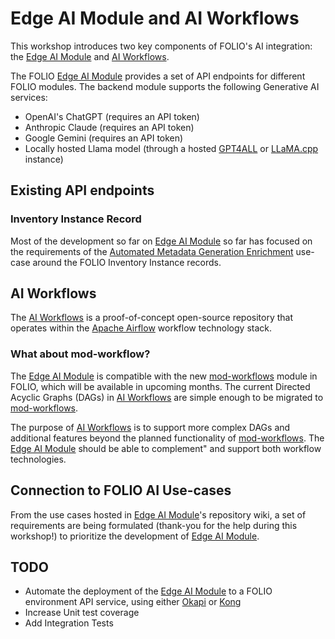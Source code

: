 # Edge AI Module and AI Workflows
This workshop introduces two key components of FOLIO's AI integration: the 
[Edge AI Module][EDGE_AI] and [AI Workflows][AI_WRKFLW].

The FOLIO [Edge AI Module][EDGE_AI] provides a set of 
API endpoints for different FOLIO modules. The backend module supports the following 
Generative AI services:

- OpenAI's ChatGPT (requires an API token)
- Anthropic Claude (requires an API token)
- Google Gemini (requires an API token)
- Locally hosted Llama model (through a hosted [GPT4ALL](https://www.nomic.ai/gpt4all) or [LLaMA.cpp](https://github.com/ggerganov/llama.cpp) instance)

## Existing API endpoints

### Inventory Instance Record
Most of the development so far on [Edge AI Module][EDGE_AI] so far has focused on the requirements of the 
[Automated Metadata Generation Enrichment](https://github.com/folio-labs/ai-workflows/wiki/Automated-Metadata-Generation-Enrichment)
use-case around the FOLIO Inventory Instance records.  


## AI Workflows
The [AI Workflows][AI_WRKFLW] is a proof-of-concept open-source repository that operates within the
[Apache Airflow](https://airflow.apache.org/) workflow technology stack.

### What about mod-workflow?
The [Edge AI Module][EDGE_AI] is compatible with the new [mod-workflows][MOD_WRKFLW]
module in FOLIO, which will be available in upcoming months. The current Directed Acyclic Graphs (DAGs) in
[AI Workflows][AI_WRKFLW] are simple enough to be migrated to [mod-workflows][MOD_WRKFLW].

The purpose of [AI Workflows][AI_WRKFLW] is to support more complex DAGs and additional features beyond
the planned functionality of [mod-workflows][MOD_WRKFLW]. The [Edge AI Module][EDGE_AI] should be able to 
complement" and support both workflow technologies. 

## Connection to FOLIO AI Use-cases
From the use cases hosted in [Edge AI Module][EDGE_AI]'s repository wiki, a set of requirements are
being formulated (thank-you for the help during this workshop!) to prioritize the development of [Edge AI Module][EDGE_AI].


## TODO
- Automate the deployment of the [Edge AI Module][EDGE_AI] to a FOLIO environment API service, 
  using either [Okapi][OKAPI] or [Kong][KONG]
- Increase Unit test coverage
- Add Integration Tests

[AIRFLOW]: https://airflow.apache.org/
[AI_WRKFLW]: https://github.com/folio-labs/ai-workflows
[EDGE_AI]: https://github.com/folio-labs/edge-ai
[KONG]: https://konghq.com/
[MOD_WRKFLW]: https://github.com/folio-org/mod-workflow
[OKAPI]: https://github.com/folio-org/okapi
